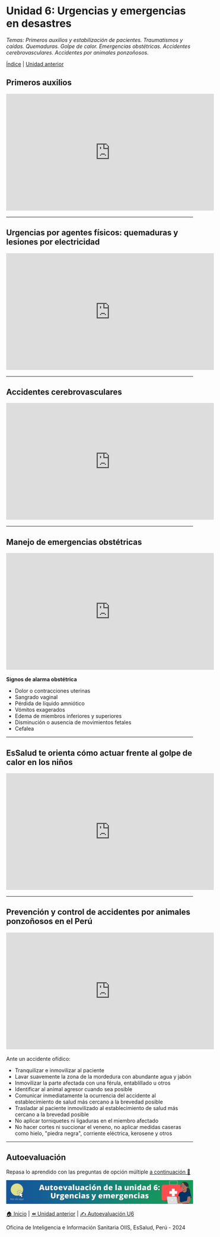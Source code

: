<html>
<head>
<title>Unidad 6: Urgencias y emergencias en desastres</title>
</head>
<body>

<h1>Unidad 6: Urgencias y emergencias en desastres</h1>
<p><i>Temas: Primeros auxilios y estabilización de pacientes. Traumatismos y caídas. Quemaduras. Golpe de calor. Emergencias obstétricas. Accidentes cerebrovasculares. Accidentes por animales ponzoñosos.</i></p>
<p><a href="index.html">Índice</a> | <a href="u5.html">Unidad anterior</a></p>

<h2>Primeros auxilios</h2>
<p><iframe width="560" height="315" src="https://www.youtube.com/embed/UQEp3D3WHeM?si=ivIjiLjNxxX7-tdT&amp;start=8" title="YouTube video player" frameborder="0" allow="accelerometer; autoplay; clipboard-write; encrypted-media; gyroscope; picture-in-picture; web-share" allowfullscreen></iframe></p>

<hr>

<h2>Urgencias por agentes físicos: quemaduras y lesiones por electricidad</h2>
<p><iframe width="560" height="315" src="https://www.youtube.com/embed/VboWJ4pS1Lw?si=Hrfg75JdvIWQM3DA" title="YouTube video player" frameborder="0" allow="accelerometer; autoplay; clipboard-write; encrypted-media; gyroscope; picture-in-picture; web-share" allowfullscreen></iframe></p>

<hr>

<h2>Accidentes cerebrovasculares</h2>
<p><iframe width="560" height="315" src="https://www.youtube.com/embed/uaeY5ddBp2o?si=iFf-GfBHtMhOOze5" title="YouTube video player" frameborder="0" allow="accelerometer; autoplay; clipboard-write; encrypted-media; gyroscope; picture-in-picture; web-share" allowfullscreen></iframe></p>

<hr>

<h2>Manejo de emergencias obstétricas</h2>
<p><iframe width="560" height="315" src="https://www.youtube.com/embed/XScCJuZvQyo?si=ZIG8LnjhMXICjJni&amp;start=78" title="YouTube video player" frameborder="0" allow="accelerometer; autoplay; clipboard-write; encrypted-media; gyroscope; picture-in-picture; web-share" allowfullscreen></iframe></p>

<p><b>Signos de alarma obstétrica</b></p>
<ul>
  <li>Dolor o contracciones uterinas</li>
  <li>Sangrado vaginal</li>
  <li>Pérdida de líquido amniótico</li>
  <li>Vómitos exagerados</li>
  <li>Edema de miembros inferiores y superiores</li>
  <li>Disminución o ausencia de movimientos fetales</li>
  <li>Cefalea</li>
</ul>

<hr>

<h2>EsSalud te orienta cómo actuar frente al golpe de calor en los niños</h2>
<p><iframe width="560" height="315" src="https://www.youtube.com/embed/wYvgW20neqg?si=nMe2cJ-Fuak7hTF_" title="YouTube video player" frameborder="0" allow="accelerometer; autoplay; clipboard-write; encrypted-media; gyroscope; picture-in-picture; web-share" allowfullscreen></iframe></p>

<hr>

<h2>Prevención y control de accidentes por animales ponzoñosos en el Perú</h2>
<p><iframe width="560" height="315" src="https://www.youtube.com/embed/nHXPxTwrXe8?si=No0tv5JGO0-M8qZ8&amp;start=178" title="YouTube video player" frameborder="0" allow="accelerometer; autoplay; clipboard-write; encrypted-media; gyroscope; picture-in-picture; web-share" allowfullscreen></iframe></p>

<p>Ante un accidente ofídico:</p>
<ul>
  <li>Tranquilizar e inmovilizar al paciente</li>
  <li>Lavar suavemente la zona de la mordedura con abundante agua y jabón</li>
  <li>Inmovilizar la parte afectada con una férula, entablillado u otros</li>
  <li>Identificar al animal agresor cuando sea posible</li>
  <li>Comunicar inmediatamente la ocurrencia del accidente al establecimiento de salud más cercano a la brevedad posible</li>
  <li>Trasladar al paciente inmovilizado al establecimiento de salud más cercano a la brevedad posible</li>
  <li>No aplicar torniquetes ni ligaduras en el miembro afectado</li>
  <li>No hacer cortes ni succionar el veneno, no aplicar medidas caseras como hielo, "piedra negra", corriente eléctrica, kerosene y otros</li>
</ul>

<hr>

<h2>Autoevaluación</h2>
<p>Repasa lo aprendido con las preguntas de opción múltiple <a href="u6_autoeval.html">a continuación &#128221;</a></p>

<p><a href="u6_autoeval.html"><img src="./images/autoeval_u6.png" alt="Autoevaluación - Unidad 6"></a></p>

<p><a href="index.html">&#127968; Inicio</a> | <a href="u5.html">&#9194; Unidad anterior</a> | <a href="u6_autoeval.html">&#9997; Autoevaluación U6</a></p>

<p>Oficina de Inteligencia e Información Sanitaria OIIS, EsSalud, Perú - 2024</p>
